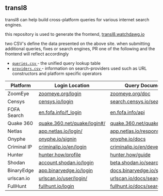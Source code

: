 ## transl8

transl8 can help build cross-platform queries for various internet search engines.

this repository is used to generate the frontend, [transl8.watchdawg.io](https://transl8.watchdawg.io)

two CSV's define the data presented on the above site. when submitting additional queries, fixes or search engines, PR one of the following and the frontend will reflect accordingly

- [ `queries.csv` ](https://github.com/joshhighet/transl8/blob/main/queries.csv) - the unified query lookup table
- [ `providers.csv` ](https://github.com/joshhighet/transl8/blob/main/providers.csv) - information on search-providers used such as URL constructors and platform specific operators

| Platform        | Login Location | Query Documentation |
|-----------------|----------------|---------------------|
| ZoomEye         | [zoomeye.org/login](https://www.zoomeye.org/login) | [zoomeye.org/doc](https://www.zoomeye.org/doc?Thechannel=user) |
| Censys          | [censys.io/login](https://censys.io/login) | [search.censys.io/search/definitions](https://search.censys.io/search/definitions?resource=hosts) |
| FOFA Search     | [en.fofa.info/f_login](https://en.fofa.info/f_login) | [en.fofa.info/api](https://en.fofa.info/api) |
| Quake 360       | [quake.360.net/quake/login#/](https://quake.360.net/quake/login#/) | [quake.360.net/quake/#/help](https://quake.360.net/quake/#/help?id=5eb238f110d2e850d5c6aec8&title=检索关键词) |
| Netlas          | [app.netlas.io/login/](https://app.netlas.io/login/) | [app.netlas.io/responses/](https://app.netlas.io/responses/) |
| Onyphe          | [onyphe.io/signin](https://www.onyphe.io/signin) | [onyphe.io/docs](https://www.onyphe.io/docs/onyphe-query-language) | 
| Criminal IP     | [criminalip.io/en/login](https://www.criminalip.io/en/mypage/information) | [criminalip.io/en/developer](https://www.criminalip.io/en/developer/filters-and-tags/filters) |
| Hunter          | [hunter.how/profile](https://hunter.how/profile) | [hunter.how/guide](https://hunter.how/guide) |
| Shodan          | [account.shodan.io/login](https://account.shodan.io/login) | [beta.shodan.io/search/filters](https://beta.shodan.io/search/filters) |
| BinaryEdge      | [app.binaryedge.io/login](https://app.binaryedge.io/login) | [docs.binaryedge.io/search](https://docs.binaryedge.io/search/) |
| urlscan.io      | [urlscan.io/user/login/](https://urlscan.io/user/login) | [urlscan.io/docs/search/](https://urlscan.io/docs/search) |
| FullHunt        | [fullhunt.io/login](https://fullhunt.io/login/) | [fullhunt.io/docs/search/filters](https://fullhunt.io/docs/search/filters/) |
